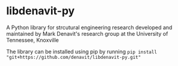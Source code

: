# libdenavit-py
A Python library for strcutural engineering research developed and maintained by Mark Denavit's research group at the University of Tennessee, Knoxville

The library can be installed using pip by running ` pip install "git+https://github.com/denavit/libdenavit-py.git" `
